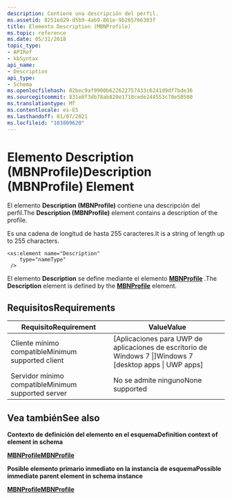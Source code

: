```yaml
---
description: Contiene una descripción del perfil.
ms.assetid: 8251ed29-d5b9-4ab9-861e-9b265766303f
title: Elemento Description (MBNProfile)
ms.topic: reference
ms.date: 05/31/2018
topic_type:
- APIRef
- kbSyntax
api_name:
- Description
api_type:
- Schema
ms.openlocfilehash: 02bec9af9900b622622757433c6241d9df7bde36
ms.sourcegitcommit: 831e8f3db78ab820e1710cede244553c70e50500
ms.translationtype: MT
ms.contentlocale: es-ES
ms.lasthandoff: 01/07/2021
ms.locfileid: "103809620"
---
```

# <a name="description-mbnprofile-element"></a><span data-ttu-id="82a26-103">Elemento Description (MBNProfile)</span><span class="sxs-lookup"><span data-stu-id="82a26-103">Description (MBNProfile) Element</span></span>

<span data-ttu-id="82a26-104">El elemento **Description (MBNProfile)** contiene una descripción del perfil.</span><span class="sxs-lookup"><span data-stu-id="82a26-104">The **Description (MBNProfile)** element contains a description of the profile.</span></span>

<span data-ttu-id="82a26-105">Es una cadena de longitud de hasta 255 caracteres.</span><span class="sxs-lookup"><span data-stu-id="82a26-105">It is a string of length up to 255 characters.</span></span>

``` syntax
<xs:element name="Description"
    type="nameType"
 />
```

<span data-ttu-id="82a26-106">El elemento **Description** se define mediante el elemento [**MBNProfile**](schema-mbnprofile-element.md) .</span><span class="sxs-lookup"><span data-stu-id="82a26-106">The **Description** element is defined by the [**MBNProfile**](schema-mbnprofile-element.md) element.</span></span>

## <a name="requirements"></a><span data-ttu-id="82a26-107">Requisitos</span><span class="sxs-lookup"><span data-stu-id="82a26-107">Requirements</span></span>



| <span data-ttu-id="82a26-108">Requisito</span><span class="sxs-lookup"><span data-stu-id="82a26-108">Requirement</span></span> | <span data-ttu-id="82a26-109">Value</span><span class="sxs-lookup"><span data-stu-id="82a26-109">Value</span></span> |
|-------------------------------------|---------------------------------------------------|
| <span data-ttu-id="82a26-110">Cliente mínimo compatible</span><span class="sxs-lookup"><span data-stu-id="82a26-110">Minimum supported client</span></span><br/> | <span data-ttu-id="82a26-111">\[Aplicaciones para UWP de aplicaciones de escritorio de Windows 7 \|\]</span><span class="sxs-lookup"><span data-stu-id="82a26-111">Windows 7 \[desktop apps \| UWP apps\]</span></span><br/> |
| <span data-ttu-id="82a26-112">Servidor mínimo compatible</span><span class="sxs-lookup"><span data-stu-id="82a26-112">Minimum supported server</span></span><br/> | <span data-ttu-id="82a26-113">No se admite ninguno</span><span class="sxs-lookup"><span data-stu-id="82a26-113">None supported</span></span><br/>                         |



## <a name="see-also"></a><span data-ttu-id="82a26-114">Vea también</span><span class="sxs-lookup"><span data-stu-id="82a26-114">See also</span></span>

<dl> <dt>

<span data-ttu-id="82a26-115">**Contexto de definición del elemento en el esquema**</span><span class="sxs-lookup"><span data-stu-id="82a26-115">**Definition context of element in schema**</span></span>
</dt> <dt>

[<span data-ttu-id="82a26-116">**MBNProfile**</span><span class="sxs-lookup"><span data-stu-id="82a26-116">**MBNProfile**</span></span>](schema-mbnprofile-element.md)
</dt> <dt>

<span data-ttu-id="82a26-117">**Posible elemento primario inmediato en la instancia de esquema**</span><span class="sxs-lookup"><span data-stu-id="82a26-117">**Possible immediate parent element in schema instance**</span></span>
</dt> <dt>

[<span data-ttu-id="82a26-118">**MBNProfile**</span><span class="sxs-lookup"><span data-stu-id="82a26-118">**MBNProfile**</span></span>](schema-mbnprofile-element.md)
</dt> </dl>

 

 




